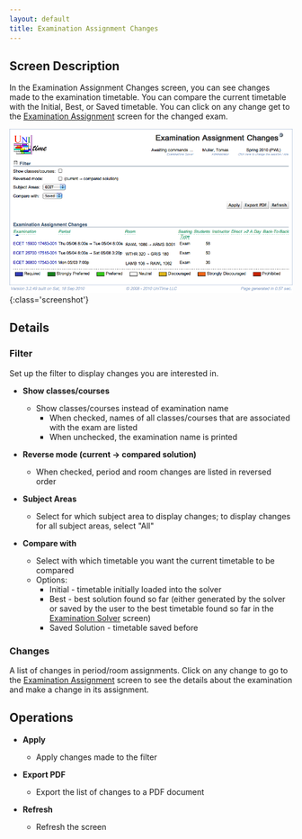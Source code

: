 ```yaml
---
layout: default
title: Examination Assignment Changes
---
```



## Screen Description

In the Examination Assignment Changes screen, you can see changes made to the examination timetable. You can compare the current timetable with the Initial, Best, or Saved timetable. You can click on any change get to the [Examination Assignment](examination-assignment) screen for the changed exam.

![Examination Assignment Changes](images/examination-assignment-changes-1.png){:class='screenshot'}

## Details

### Filter

Set up the filter to display changes you are interested in.

* **Show classes/courses**
	* Show classes/courses instead of examination name
		* When checked, names of all classes/courses that are associated with the exam are listed
		* When unchecked, the examination name is printed

* **Reverse mode (current → compared solution)**
	* When checked, period and room changes are listed in reversed order

* **Subject Areas**
	* Select for which subject area to display changes; to display changes for all subject areas, select "All"

* **Compare with**
	* Select with which timetable you want the current timetable to be compared
	* Options:
		* Initial - timetable initially loaded into the solver
		* Best - best solution found so far (either generated by the solver or saved by the user to the best timetable found so far in the [Examination Solver](examination-solver) screen)
		* Saved Solution - timetable saved before

### Changes

A list of changes in period/room assignments. Click on any change to go to the [Examination Assignment](examination-assignment) screen to see the details about the examination and make a change in its assignment.

## Operations

* **Apply**
	* Apply changes made to the filter

* **Export PDF**
	* Export the list of changes to a PDF document

* **Refresh**
	* Refresh the screen


